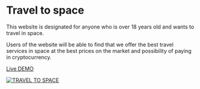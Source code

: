 # Travel to space

This website is designated for anyone who is over 18 years old and wants to travel in space.

Users of the website will be able to find that we offer the best travel services in space at the best prices on the market and possibility of paying in cryptocurrency.

[Live DEMO](https://stefancucuta.github.io/project_1_/)

[![TRAVEL TO SPACE](https://StefanCucuta.github.io/project_1_/blob/main/docs/preview.png)](https://stefansucuta.github.io/project_1_/)
